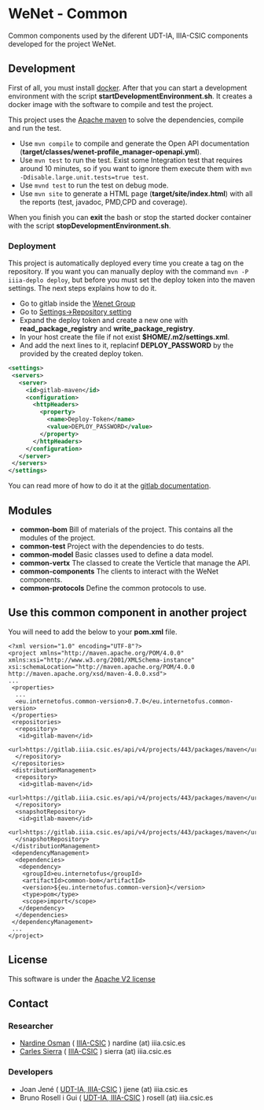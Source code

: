 # WeNet - Common

Common components used by the diferent UDT-IA, IIIA-CSIC components developed
for the project WeNet.


## Development

First of all, you must install [docker](https://docs.docker.com/install/).
After that you can start a development environment with the script
**startDevelopmentEnvironment.sh**. It creates a docker image with 
the software to compile and test the project.

This project uses the [Apache maven](https://maven.apache.org/) to solve
the dependencies, compile and run the test.

 - Use `mvn compile` to compile and generate the Open API documentation (**target/classes/wenet-profile_manager-openapi.yml**).
 - Use `mvn test` to run the test. Exist some Integration test that requires around 10 minutes, so if you want to ignore them execute them with `mvn -Ddisable.large.unit.tests=true test`.
 - Use `mvnd test` to run the test on debug mode.
 - Use `mvn site` to generate a HTML page (**target/site/index.html**) with all the reports (test, javadoc, PMD,CPD and coverage).
 
 
When you finish you can **exit** the bash or stop the started docker container
with the script **stopDevelopmentEnvironment.sh**.

 
### Deployment
 
This project is automatically deployed every time you create a tag on the repository.
If you want you can manually deploy with the command `mvn -P iiia-deplo deploy`,
but before you must set the deploy token into the maven settings. The next steps
explains how to do it.

 * Go to gitlab inside the [Wenet Group](https://gitlab.iiia.csic.es/groups/internetofus/)
 * Go to [Settings->Repository setting](https://gitlab.iiia.csic.es/groups/internetofus/-/settings/repository/)
 * Expand the deploy token and create a new one with **read_package_registry**
 and **write_package_registry**.
 * In your host create the file if not exist **$HOME/.m2/settings.xml**.
 * And add the next lines to it, replacinf **DEPLOY_PASSWORD** by the provided
  by the created deploy token.
 
 ```xml
 <settings>
  <servers>
    <server>
      <id>gitlab-maven</id>
      <configuration>
        <httpHeaders>
          <property>
            <name>Deploy-Token</name>
            <value>DEPLOY_PASSWORD</value>
          </property>
        </httpHeaders>
      </configuration>
    </server>
  </servers>
</settings>
 ```
 
 You can read more of how to do it at the [gitlab documentation](https://docs.gitlab.com/ee/user/packages/maven_repository/#authenticate-to-the-package-registry-with-maven).

## Modules

 * __common-bom__  Bill of materials of the project. This contains all the modules of the project.
 * __common-test__  Project with the dependencies to do tests. 
 * __common-model__  Basic classes used to define a data model.
 * __common-vertx__  The classed to create the Verticle that manage the API.
 * __common-components__  The clients to interact with the WeNet components.
 * __common-protocols__  Define the common protocols to use.


## Use this common component in another project

You will need to add the below to your **pom.xml** file.

```maven
<?xml version="1.0" encoding="UTF-8"?>
<project xmlns="http://maven.apache.org/POM/4.0.0" xmlns:xsi="http://www.w3.org/2001/XMLSchema-instance" xsi:schemaLocation="http://maven.apache.org/POM/4.0.0 http://maven.apache.org/xsd/maven-4.0.0.xsd">
...
 <properties>
  ...
  <eu.internetofus.common-version>0.7.0</eu.internetofus.common-version>
 </properties>
 <repositories>
  <repository>
   <id>gitlab-maven</id>
   <url>https://gitlab.iiia.csic.es/api/v4/projects/443/packages/maven</url>
  </repository>
 </repositories>
 <distributionManagement>
  <repository>
   <id>gitlab-maven</id>
   <url>https://gitlab.iiia.csic.es/api/v4/projects/443/packages/maven</url>
  </repository>
  <snapshotRepository>
   <id>gitlab-maven</id>
   <url>https://gitlab.iiia.csic.es/api/v4/projects/443/packages/maven</url>
  </snapshotRepository>
 </distributionManagement>
 <dependencyManagement>
  <dependencies>
   <dependency>
    <groupId>eu.internetofus</groupId>
    <artifactId>common-bom</artifactId>
    <version>${eu.internetofus.common-version}</version>
    <type>pom</type>
    <scope>import</scope>
   </dependency>
  </dependencies>
 </dependencyManagement>
 ...
</project>
```


## License

This software is under the [Apache V2 license](LICENSE)

## Contact

### Researcher

 - [Nardine Osman](http://www.iiia.csic.es/~nardine/) ( [IIIA-CSIC](https://www.iiia.csic.es/~nardine/) ) nardine (at) iiia.csic.es
 - [Carles Sierra](http://www.iiia.csic.es/~sierra/) ( [IIIA-CSIC](https://www.iiia.csic.es/~sierra/) ) sierra (at) iiia.csic.es

### Developers

 - Joan Jené ( [UDT-IA, IIIA-CSIC](https://www.iiia.csic.es/people/person/?person_id=19) ) jjene (at) iiia.csic.es
 - Bruno Rosell i Gui ( [UDT-IA, IIIA-CSIC](https://www.iiia.csic.es/people/person/?person_id=27) ) rosell (at) iiia.csic.es

